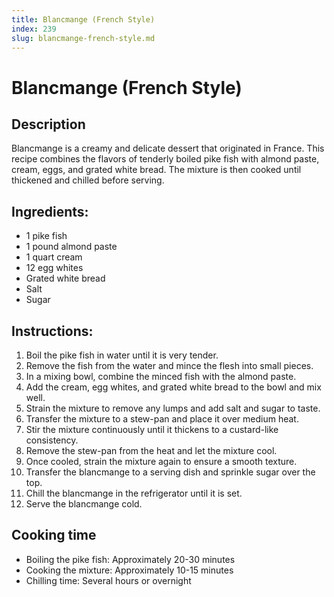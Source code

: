 ```yaml
---
title: Blancmange (French Style)
index: 239
slug: blancmange-french-style.md
---
```


# Blancmange (French Style)

## Description
Blancmange is a creamy and delicate dessert that originated in France. This recipe combines the flavors of tenderly boiled pike fish with almond paste, cream, eggs, and grated white bread. The mixture is then cooked until thickened and chilled before serving.

## Ingredients:
- 1 pike fish
- 1 pound almond paste
- 1 quart cream
- 12 egg whites
- Grated white bread
- Salt
- Sugar

## Instructions:
1. Boil the pike fish in water until it is very tender.
2. Remove the fish from the water and mince the flesh into small pieces.
3. In a mixing bowl, combine the minced fish with the almond paste.
4. Add the cream, egg whites, and grated white bread to the bowl and mix well.
5. Strain the mixture to remove any lumps and add salt and sugar to taste.
6. Transfer the mixture to a stew-pan and place it over medium heat.
7. Stir the mixture continuously until it thickens to a custard-like consistency.
8. Remove the stew-pan from the heat and let the mixture cool.
9. Once cooled, strain the mixture again to ensure a smooth texture.
10. Transfer the blancmange to a serving dish and sprinkle sugar over the top.
11. Chill the blancmange in the refrigerator until it is set.
12. Serve the blancmange cold.

## Cooking time
- Boiling the pike fish: Approximately 20-30 minutes
- Cooking the mixture: Approximately 10-15 minutes
- Chilling time: Several hours or overnight